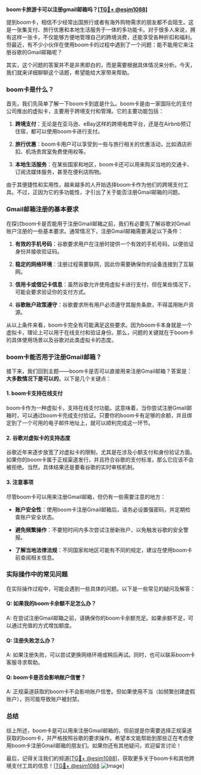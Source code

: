 **boom卡旅游卡可以注册gmail邮箱吗？[[TG💪+ @esim1088](https://t.me/s/esim1088)]**

提到boom卡，相信不少经常出国旅行或者有海外购物需求的朋友都不会陌生。这是一张集支付、旅行优惠和本地生活服务于一体的多功能卡。对于很多人来说，拥有这样一张卡，不仅能够方便地管理自己的跨境消费，还能享受各种折扣和福利。但最近，有不少小伙伴在使用boom卡的过程中遇到了一个问题：能不能用它来注册谷歌的Gmail邮箱呢？

其实，这个问题的答案并不是非黑即白的，而是需要根据具体情况来分析。今天，我们就来详细聊聊这个话题，希望能给大家带来帮助。

### boom卡是什么？

首先，我们先简单了解一下boom卡到底是什么。boom卡是由一家国际化的支付公司推出的虚拟卡，主要用于跨境支付和管理。它的主要功能包括：

1. **跨境支付**：无论是在亚马逊、eBay这样的跨境电商平台，还是在Airbnb预订住宿，都可以使用boom卡进行支付。
   
2. **旅行优惠**：boom卡用户可以享受到一些与旅行相关的优惠活动，比如酒店折扣、机场贵宾室免费使用权等。

3. **本地生活服务**：在某些国家和地区，boom卡还可以用来购买当地的交通卡、订阅流媒体服务，甚至在便利店购物。

由于其便捷性和实用性，越来越多的人开始选择boom卡作为他们的跨境支付工具。不过，正因为它的多功能性，才引出了关于能否注册Gmail邮箱的问题。

### Gmail邮箱注册的基本要求

在探讨boom卡是否能用于注册Gmail邮箱之前，我们有必要先了解谷歌对Gmail账户注册的一些基本要求。通常情况下，注册Gmail邮箱需要满足以下条件：

1. **有效的手机号码**：谷歌要求用户在注册时提供一个有效的手机号码，以便验证身份并接收验证码。

2. **稳定的网络环境**：注册过程需要联网，因此你需要确保你的设备连接到了互联网。

3. **信用卡或借记卡信息**：虽然谷歌允许使用虚拟卡进行支付，但在某些情况下，可能会要求验证你的支付方式。

4. **谷歌账户政策遵守**：谷歌要求所有用户必须遵守其服务条款，不得滥用账户资源。

从以上条件来看，boom卡完全有可能满足这些要求。因为boom卡本身就是一个虚拟卡，理论上可以用于在线支付和验证身份。那么，问题的关键就在于boom卡的具体使用场景以及谷歌对此类虚拟卡的态度。

### boom卡能否用于注册Gmail邮箱？

接下来，我们回到主题——boom卡是否可以直接用来注册Gmail邮箱？答案是：**大多数情况下是可以的**。以下是几个关键点：

#### 1. boom卡支持在线支付

boom卡作为一种虚拟卡，支持在线支付功能。这意味着，当你尝试注册Gmail邮箱时，可以通过boom卡完成支付验证。只要你的boom卡有足够的余额，并且绑定到了一个可用的电子邮件地址上，就可以顺利完成这一环节。

#### 2. 谷歌对虚拟卡的支持态度

谷歌近年来逐步放宽了对虚拟卡的限制，尤其是在涉及小额支付和身份验证方面。如果你的boom卡属于正规渠道发行，并且符合谷歌的支付标准，那么它应该不会被拒绝。当然，具体结果还是要看谷歌的实时审核机制。

#### 3. 注意事项

尽管boom卡可以用来注册Gmail邮箱，但仍有一些需要注意的地方：

- **账户安全性**：使用boom卡注册Gmail邮箱后，请务必设置强密码，并定期检查账户安全状态。
  
- **避免频繁操作**：不要短时间内多次尝试注册新账户，以免触发谷歌的安全警报。

- **了解当地法律法规**：不同国家和地区可能有不同的规定，建议在使用boom卡前查阅相关信息。

### 实际操作中的常见问题

在实际操作过程中，可能会遇到一些具体的问题。以下是一些常见的疑问及解答：

#### Q: 如果我的boom卡余额不足怎么办？
A: 在尝试注册Gmail邮箱之前，请确保你的boom卡余额充足。如果余额不足，可以通过充值的方式增加额度。

#### Q: 注册失败怎么办？
A: 如果注册失败，可以尝试更换网络环境或稍后再试。同时，也可以联系boom卡客服寻求帮助。

#### Q: boom卡是否会影响账户信誉？
A: 正规渠道获取的boom卡不会影响账户信誉。但如果使用不当（如频繁创建虚假账户），则可能导致账户被封禁。

### 总结

综上所述，boom卡是可以用来注册Gmail邮箱的，但前提是你需要选择正规渠道获取的boom卡，并严格按照谷歌的要求操作。希望本文能帮助到那些正在考虑使用boom卡注册Gmail邮箱的朋友们。如果你还有其他疑问，欢迎留言讨论！

最后，记得关注我们的频道[[TG💪+ @esim1088](https://t.me/s/esim1088)]，获取更多关于boom卡和其他跨境支付工具的信息！[[TG💪+ @esim1088](https://t.me/s/esim1088) ![Image](https://i.postimg.cc/4NQfJmqS/Snipaste-2025-05-13-00-14-12.png)]